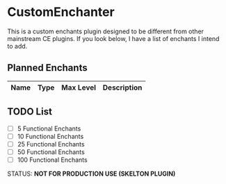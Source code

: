 # CustomEnchanter

This is a custom enchants plugin designed to be different from other mainstream CE plugins. If you look below, I have a list of enchants I intend to add.

## Planned Enchants
| Name  | Type | Max Level | Description |
| ------------- | ------------- | ------------- | ------------- |
 
## TODO List
- [ ] 5 Functional Enchants
- [ ] 10 Functional Enchants
- [ ] 25 Functional Enchants
- [ ] 50 Functional Enchants
- [ ] 100 Functional Enchants

STATUS: **NOT FOR PRODUCTION USE (SKELTON PLUGIN)**
